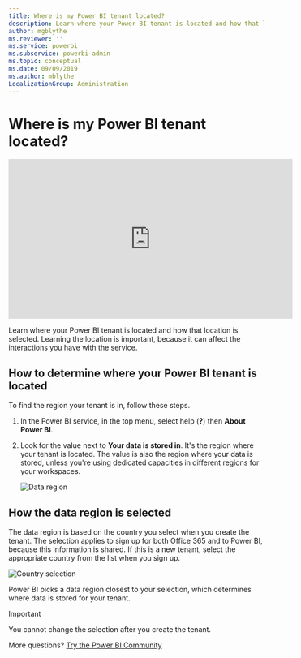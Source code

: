 ```yaml
---
title: Where is my Power BI tenant located?
description: Learn where your Power BI tenant is located and how that location is selected. This is important to learn because it can affect interactions you have with the service.
author: mgblythe
ms.reviewer: ''
ms.service: powerbi
ms.subservice: powerbi-admin
ms.topic: conceptual
ms.date: 09/09/2019
ms.author: mblythe
LocalizationGroup: Administration
---
```


# Where is my Power BI tenant located?

<iframe width="560" height="315" src="https://www.youtube.com/embed/0fOxaHJPvdM?showinfo=0" frameborder="0" allowfullscreen></iframe>

Learn where your Power BI tenant is located and how that location is selected. Learning the location is important, because it can affect the interactions you have with the service.

## How to determine where your Power BI tenant is located

To find the region your tenant is in, follow these steps.

1. In the Power BI service, in the top menu, select help (**?**) then **About Power BI**.

1. Look for the value next to **Your data is stored in**. It's the region where your tenant is located. The value is also the region where your data is stored, unless you're using dedicated capacities in different regions for your workspaces.

    ![Data region](media/service-admin-where-is-my-tenant-located/power-bi-data-region.png)

## How the data region is selected

The data region is based on the country you select when you create the tenant. The selection applies to sign up for both  Office 365 and to Power BI, because this information is shared. If this is a new tenant, select the appropriate country from the list when you sign up.

![Country selection](media/service-admin-where-is-my-tenant-located/sign-up-country-selection.png)

Power BI picks a data region closest to your selection, which determines where data is stored for your tenant.

> [!IMPORTANT]
> You cannot change the selection after you create the tenant.

More questions? [Try the Power BI Community](https://community.powerbi.com/)

